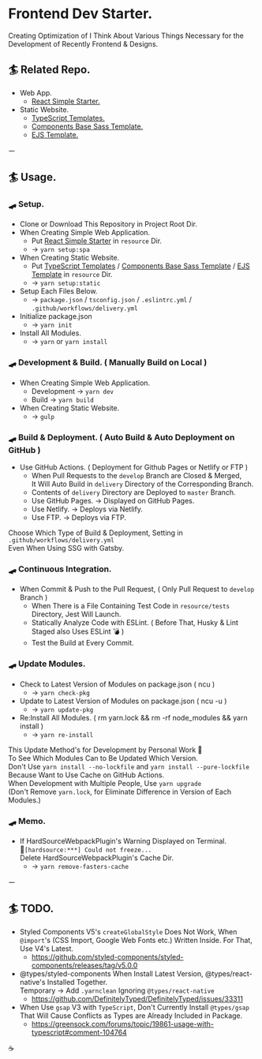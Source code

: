 # Frontend Dev Starter.

Creating Optimization of I Think About Various Things Necessary for the Development of Recently Frontend & Designs.

## 🏄‍ Related Repo.  
- Web App.  
  - [React Simple Starter.](https://github.com/kojiyamauchi/react-simple-starter)  
- Static Website.  
  - [TypeScript Templates.](https://github.com/kojiyamauchi/typescript-templates)
  - [Components Base Sass Template.](https://github.com/kojiyamauchi/component-base-sass-template)
  - [EJS Template.](https://github.com/kojiyamauchi/ejs-template)  

ー  

## 🏄‍ Usage.  
### 🛹 Setup.
- Clone or Download This Repository in Project Root Dir.
- When Creating Simple Web Application.
  - Put [React Simple Starter](https://github.com/kojiyamauchi/react-simple-starter) in `resource` Dir.
  - -> `yarn setup:spa`
- When Creating Static Website.
  - Put [TypeScript Templates](https://github.com/kojiyamauchi/typescript-templates) / [Components Base Sass Template](https://github.com/kojiyamauchi/component-base-sass-template) / [EJS Template](https://github.com/kojiyamauchi/ejs-template) in `resource` Dir.
  - -> `yarn setup:static`  
- Setup Each Files Below.
  - -> `package.json` / `tsconfig.json` / `.eslintrc.yml` / `.github/workflows/delivery.yml`
- Initialize package.json
  - -> `yarn init`
- Install All Modules.
  - -> `yarn` or `yarn install`  

### 🛹 Development & Build. ( Manually Build on Local )
- When Creating Simple Web Application.
  - Development -> `yarn dev`
  - Build -> `yarn build`
- When Creating Static Website.
  - -> `gulp`  

### 🛹 Build & Deployment. ( Auto Build & Auto Deployment on GitHub )
- Use GitHub Actions. ( Deployment for Github Pages or Netlify or FTP )  
  - When Pull Requests to the `develop` Branch are Closed & Merged,  
    It Will Auto Build in `delivery` Directory of the Corresponding Branch.
  - Contents of `delivery` Directory are Deployed to `master` Branch.
  - Use GitHub Pages. -> Displayed on GitHub Pages.
  - Use Netlify. -> Deploys via Netlify.
  - Use FTP. -> Deploys via FTP.  

Choose Which Type of Build & Deployment, Setting in `.github/workflows/delivery.yml`  
Even When Using SSG with Gatsby.

### 🛹 Continuous Integration.
- When Commit & Push to the Pull Request, ( Only Pull Request to `develop` Branch )
  - When There is a File Containing Test Code in  `resource/tests` Directory, Jest Will Launch.
  - Statically Analyze Code with ESLint. ( Before That, Husky & Lint Staged also Uses ESLint 💣 )
  - Test the Build at Every Commit.

### 🛹 Update Modules.
- Check to Latest Version of Modules on package.json ( ncu )
  - -> `yarn check-pkg`
- Update to Latest Version of Modules on package.json ( ncu -u )
  - -> `yarn update-pkg`
- Re:Install All Modules. ( rm yarn.lock && rm -rf node_modules && yarn install )
  - -> `yarn re-install`  

This Update Method's for Development by Personal Work 🤔  
To See Which Modules Can to Be Updated Which Version.  
Don't Use `yarn install --no-lockfile` and `yarn install --pure-lockfile`  
Because Want to Use Cache on GitHub Actions.   
When Development with Multiple People, Use `yarn upgrade`  
(Don't Remove `yarn.lock`, for Eliminate Difference in Version of Each Modules.)  

### 🛹 Memo.
- If HardSourceWebpackPlugin's Warning Displayed on Terminal.  
🔎`[hardsource:***] Could not freeze...`  
Delete HardSourceWebpackPlugin's Cache Dir.  
  - -> `yarn remove-fasters-cache`

ー  

## 🏄‍ TODO.
- Styled Components V5's `createGlobalStyle` Does Not Work, When `@import`'s (CSS Import, Google Web Fonts etc.) Written Inside. For That, Use V4's Latest.
  - <https://github.com/styled-components/styled-components/releases/tag/v5.0.0>
- @types/styled-components When Install Latest Version, @types/react-native's Installed Together.  
  Temporary -> Add `.yarnclean` Ignoring `@types/react-native`
  - <https://github.com/DefinitelyTyped/DefinitelyTyped/issues/33311>  
- When Use `gsap` V3 with `TypeScript`, Don't Currently Install `@types/gsap`  
  That Will Cause Conflicts as Types are Already Included in Package.
  - <https://greensock.com/forums/topic/19861-usage-with-typescript#comment-104764>  

☕️

‍
